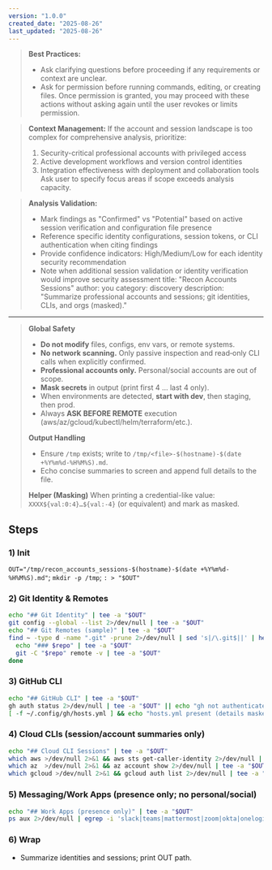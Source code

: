 ```yaml
---
version: "1.0.0"
created_date: "2025-08-26"
last_updated: "2025-08-26"
---
```


> **Best Practices:**
> - Ask clarifying questions before proceeding if any requirements or context are unclear.
> - Ask for permission before running commands, editing, or creating files. Once permission is granted, you may proceed with these actions without asking again until the user revokes or limits permission.

> **Context Management:**
> If the account and session landscape is too complex for comprehensive analysis, prioritize:
> 1. Security-critical professional accounts with privileged access
> 2. Active development workflows and version control identities
> 3. Integration effectiveness with deployment and collaboration tools
> Ask user to specify focus areas if scope exceeds analysis capacity.

> **Analysis Validation:**
> - Mark findings as "Confirmed" vs "Potential" based on active session verification and configuration file presence
> - Reference specific identity configurations, session tokens, or CLI authentication when citing findings
> - Provide confidence indicators: High/Medium/Low for each identity security recommendation
> - Note when additional session validation or identity verification would improve security assessment
title: "Recon Accounts Sessions"
author: you
category: discovery
description: "Summarize professional accounts and sessions; git identities, CLIs, and orgs (masked)."
---


> **Global Safety**
> - **Do not modify** files, configs, env vars, or remote systems.
> - **No network scanning.** Only passive inspection and read‑only CLI calls when explicitly confirmed.
> - **Professional accounts only.** Personal/social accounts are out of scope.
> - **Mask secrets** in output (print first 4 … last 4 only).
> - When environments are detected, **start with dev**, then staging, then prod.
> - Always **ASK BEFORE REMOTE** execution (aws/az/gcloud/kubectl/helm/terraform/etc.).
>
> **Output Handling**
> - Ensure `/tmp` exists; write to `/tmp/<file>-$(hostname)-$(date +%Y%m%d-%H%M%S).md`.
> - Echo concise summaries to screen and append full details to the file.
>
> **Helper (Masking)**
> When printing a credential-like value: `XXXX${val:0:4}…${val:-4}` (or equivalent) and mark as masked.


## Steps

### 1) Init
`OUT="/tmp/recon_accounts_sessions-$(hostname)-$(date +%Y%m%d-%H%M%S).md"`; `mkdir -p /tmp`; `: > "$OUT"`

### 2) Git Identity & Remotes
```bash
echo "## Git Identity" | tee -a "$OUT"
git config --global --list 2>/dev/null | tee -a "$OUT"
echo "## Git Remotes (sample)" | tee -a "$OUT"
find ~ -type d -name ".git" -prune 2>/dev/null | sed 's|/\.git$||' | head -n 50 | while read -r repo; do
  echo "### $repo" | tee -a "$OUT"
  git -C "$repo" remote -v | tee -a "$OUT"
done
```

### 3) GitHub CLI
```bash
echo "## GitHub CLI" | tee -a "$OUT"
gh auth status 2>/dev/null | tee -a "$OUT" || echo "gh not authenticated or not installed" | tee -a "$OUT"
[ -f ~/.config/gh/hosts.yml ] && echo "hosts.yml present (details masked)" | tee -a "$OUT"
```

### 4) Cloud CLIs (session/account summaries only)
```bash
echo "## Cloud CLI Sessions" | tee -a "$OUT"
which aws >/dev/null 2>&1 && aws sts get-caller-identity 2>/dev/null | tee -a "$OUT"
which az  >/dev/null 2>&1 && az account show 2>/dev/null | tee -a "$OUT"
which gcloud >/dev/null 2>&1 && gcloud auth list 2>/dev/null | tee -a "$OUT"
```

### 5) Messaging/Work Apps (presence only; no personal/social)
```bash
echo "## Work Apps (presence only)" | tee -a "$OUT"
ps aux 2>/dev/null | egrep -i 'slack|teams|mattermost|zoom|okta|onelogin' | egrep -v 'egrep' | tee -a "$OUT"
```

### 6) Wrap
- Summarize identities and sessions; print OUT path.
